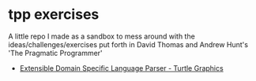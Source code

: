 # tpp exercises

A little repo I made as a sandbox to mess around with the ideas/challenges/exercises put forth in David Thomas and Andrew Hunt's 'The Pragmatic Programmer'

- [Extensible Domain Specific Language Parser - Turtle Graphics](https://zenlex.github.io/tpp/turtle1/index.html)
